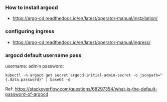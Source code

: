 ### How to install argocd

- https://argo-cd.readthedocs.io/en/latest/operator-manual/installation/

### configuring ingress

- https://argo-cd.readthedocs.io/en/latest/operator-manual/ingress/

### argocd default username pass

username: admin
password:

```
kubectl -n argocd get secret argocd-initial-admin-secret -o jsonpath="{.data.password}" | base64 -d
```

Ref: https://stackoverflow.com/questions/68297354/what-is-the-default-password-of-argocd